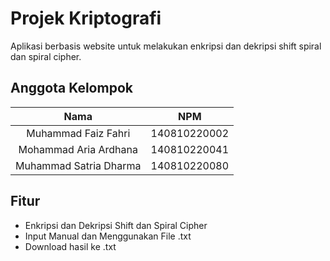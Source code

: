 # Projek Kriptografi

Aplikasi berbasis website untuk melakukan enkripsi dan dekripsi shift spiral dan spiral cipher.

## Anggota Kelompok
| Nama    |  NPM    |
|:-------------:|:-------------:|
| Muhammad Faiz Fahri | 140810220002 | 
| Mohammad Aria Ardhana | 140810220041 | 
| Muhammad Satria Dharma | 140810220080 | 

## Fitur
- Enkripsi dan Dekripsi Shift dan Spiral Cipher
- Input Manual dan Menggunakan File .txt
- Download hasil ke .txt


